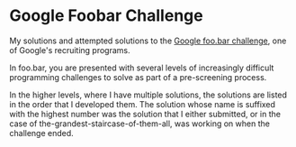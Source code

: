 # Google Foobar Challenge

My solutions and attempted solutions to the [Google foo.bar challenge](https://foobar.withgoogle.com/), one of Google's recruiting programs.

In foo.bar, you are presented with several levels of increasingly difficult programming challenges to solve as part of a pre-screening process.

In the higher levels, where I have multiple solutions, the solutions are listed in the order that I developed them. The solution whose name is suffixed with the highest number was the solution that I either submitted, or in the case of the-grandest-staircase-of-them-all, was working on when the challenge ended.
